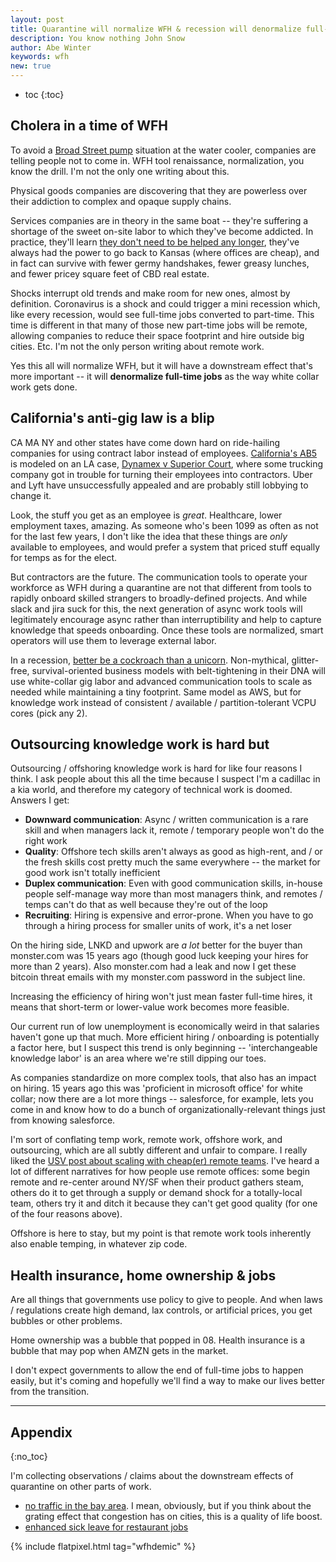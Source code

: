 ```yaml
---
layout: post
title: Quarantine will normalize WFH & recession will denormalize full-time jobs
description: You know nothing John Snow
author: Abe Winter
keywords: wfh
new: true
---
```


* toc
{:toc}

## Cholera in a time of WFH

To avoid a [Broad Street pump](https://en.wikipedia.org/wiki/1854_Broad_Street_cholera_outbreak) situation at the water cooler, companies are telling people not to come in.
WFH tool renaissance, normalization, you know the drill.
I'm not the only one writing about this.

Physical goods companies are discovering that they are powerless over their addiction to complex and opaque supply chains.

Services companies are in theory in the same boat --
they're suffering a shortage of the sweet on-site labor to which they've become addicted.
In practice, they'll learn [they don't need to be helped any longer](https://youtu.be/6exm2Hi28Xw?t=50),
they've always had the power to go back to Kansas (where offices are cheap),
and in fact can survive with fewer germy handshakes, fewer greasy lunches, and fewer pricey square feet of CBD real estate.

Shocks interrupt old trends and make room for new ones, almost by definition.
Coronavirus is a shock and could trigger a mini recession which,
like every recession, would see full-time jobs converted to part-time.
This time is different in that many of those new part-time jobs will be remote, allowing companies to reduce their space footprint and hire outside big cities.
Etc.
I'm not the only person writing about remote work.

Yes this all will normalize WFH, but it will have a downstream effect that's more important --
it will **denormalize full-time jobs** as the way white collar work gets done.

## California's anti-gig law is a blip

CA MA NY and other states have come down hard on ride-hailing companies for using contract labor instead of employees. 
[California's AB5](https://en.wikipedia.org/wiki/California_Assembly_Bill_5_(2019)) is modeled on an LA case, [Dynamex v Superior Court](https://www.laboremploymentlawblog.com/2018/05/articles/class-actions/dynamex-decision-independent-contractors/), where some trucking company got in trouble for turning their employees into contractors.
Uber and Lyft have unsuccessfully appealed and are probably still lobbying to change it.

Look, the stuff you get as an employee is *great*.
Healthcare, lower employment taxes, amazing.
As someone who's been 1099 as often as not for the last few years, I don't like the idea that these things are *only* available to employees,
and would prefer a system that priced stuff equally for temps as for the elect.

But contractors are the future.
The communication tools to operate your workforce as WFH during a quarantine are not that different from tools to rapidly onboard skilled strangers to broadly-defined projects.
And while slack and jira suck for this, the next generation of async work tools will legitimately encourage async rather than interruptibility and help to capture knowledge that speeds onboarding.
Once these tools are normalized, smart operators will use them to leverage external labor.

In a recession, [better be a cockroach than a unicorn](https://techcrunch.com/2008/10/17/paul-grahams-startup-survival-guide-for-the-coming-nuclear-winter-be-a-cockroach/).
Non-mythical, glitter-free, survival-oriented business models with belt-tightening in their DNA
will use white-collar gig labor and advanced communication tools to scale as needed while maintaining a tiny footprint.
Same model as AWS, but for knowledge work instead of consistent / available / partition-tolerant VCPU cores (pick any 2).

## Outsourcing knowledge work is hard but

Outsourcing / offshoring knowledge work is hard for like four reasons I think.
I ask people about this all the time because I suspect I'm a cadillac in a kia world,
and therefore my category of technical work is doomed.
Answers I get:

* **Downward communication**: Async / written communication is a rare skill and when managers lack it, remote / temporary people won't do the right work
* **Quality**: Offshore tech skills aren't always as good as high-rent, and / or the fresh skills cost pretty much the same everywhere -- the market for good work isn't totally inefficient
* **Duplex communication**: Even with good communication skills, in-house people self-manage way more than most managers think, and remotes / temps can't do that as well because they're out of the loop
* **Recruiting**: Hiring is expensive and error-prone. When you have to go through a hiring process for smaller units of work, it's a net loser

On the hiring side, LNKD and upwork are *a lot* better for the buyer than monster.com was 15 years ago (though good luck keeping your hires for more than 2 years).
Also monster.com had a leak and now I get these bitcoin threat emails with my monster.com password in the subject line.

Increasing the efficiency of hiring won't just mean faster full-time hires, it means that short-term or lower-value work becomes more feasible.

Our current run of low unemployment is economically weird in that salaries haven't gone up that much.
More efficient hiring / onboarding is potentially a factor here,
but I suspect this trend is only beginning -- 'interchangeable knowledge labor' is an area where we're still dipping our toes.

As companies standardize on more complex tools, that also has an impact on hiring.
15 years ago this was 'proficient in microsoft office' for white collar;
now there are a lot more things -- salesforce, for example, lets you come in and know how to do a bunch of organizationally-relevant things just from knowing salesforce.

I'm sort of conflating temp work, remote work, offshore work, and outsourcing, which are all subtly different and unfair to compare.
I really liked the [USV post about scaling with cheap(er) remote teams](https://avc.com/2019/09/scaling-in-lower-cost-locations/).
I've heard a lot of different narratives for how people use remote offices:
some begin remote and re-center around NY/SF when their product gathers steam,
others do it to get through a supply or demand shock for a totally-local team,
others try it and ditch it because they can't get good quality (for one of the four reasons above).

Offshore is here to stay, but my point is that remote work tools inherently also enable temping, in whatever zip code.

## Health insurance, home ownership & jobs

Are all things that governments use policy to give to people.
And when laws / regulations create high demand, lax controls, or artificial prices, you get bubbles or other problems.

Home ownership was a bubble that popped in 08. Health insurance is a bubble that may pop when AMZN gets in the market.

I don't expect governments to allow the end of full-time jobs to happen easily, but it's coming and hopefully we'll find a way to make our lives better from the transition.

---

## Appendix
{:no_toc}

I'm collecting observations / claims about the downstream effects of quarantine on other parts of work.

* [no traffic in the bay area](https://twitter.com/benz145/status/1237551142575280128). I mean, obviously, but if you think about the grating effect that congestion has on cities, this is a quality of life boost.
* [enhanced sick leave for restaurant jobs](https://www.cnbc.com/2020/03/10/darden-restaurants-is-offering-paid-sick-leave-to-all-employees-amid-coronavirus-outbreak.html)

{% include flatpixel.html tag="wfhdemic" %}

